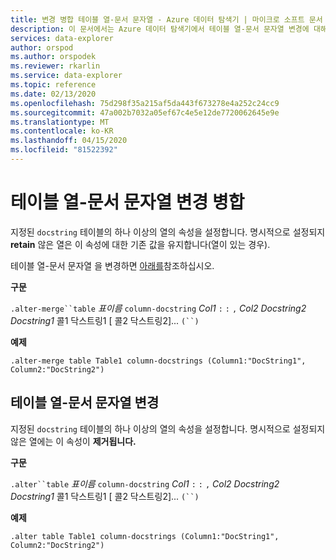 ```yaml
---
title: 변경 병합 테이블 열-문서 문자열 - Azure 데이터 탐색기 | 마이크로 소프트 문서
description: 이 문서에서는 Azure 데이터 탐색기에서 테이블 열-문서 문자열 변경에 대해 설명합니다.
services: data-explorer
author: orspod
ms.author: orspodek
ms.reviewer: rkarlin
ms.service: data-explorer
ms.topic: reference
ms.date: 02/13/2020
ms.openlocfilehash: 75d298f35a215af5da443f673278e4a252c24cc9
ms.sourcegitcommit: 47a002b7032a05ef67c4e5e12de7720062645e9e
ms.translationtype: MT
ms.contentlocale: ko-KR
ms.lasthandoff: 04/15/2020
ms.locfileid: "81522392"
---
```

# <a name="alter-merge-table-column-docstrings"></a>테이블 열-문서 문자열 변경 병합

지정된 `docstring` 테이블의 하나 이상의 열의 속성을 설정합니다. 명시적으로 설정되지 **retain** 않은 열은 이 속성에 대한 기존 값을 유지합니다(열이 있는 경우).

테이블 열-문서 문자열 을 변경하면 [아래를](#alter-table-column-docstrings)참조하십시오.

**구문**

`.alter-merge``table` *표이름* `column-docstring` *Col1* `:` `:` `,` *Col2* *Docstring2* *Docstring1* 콜1 닥스트링1 [ 콜2 닥스트링2]... `(``)`

**예제** 

```
.alter-merge table Table1 column-docstrings (Column1:"DocString1", Column2:"DocString2")
```

## <a name="alter-table-column-docstrings"></a>테이블 열-문서 문자열 변경

지정된 `docstring` 테이블의 하나 이상의 열의 속성을 설정합니다. 명시적으로 설정되지 않은 열에는 이 속성이 **제거됩니다.**

**구문**

`.alter``table` *표이름* `column-docstring` *Col1* `:` `:` `,` *Col2* *Docstring2* *Docstring1* 콜1 닥스트링1 [ 콜2 닥스트링2]... `(``)`

**예제** 

```
.alter table Table1 column-docstrings (Column1:"DocString1", Column2:"DocString2")
```